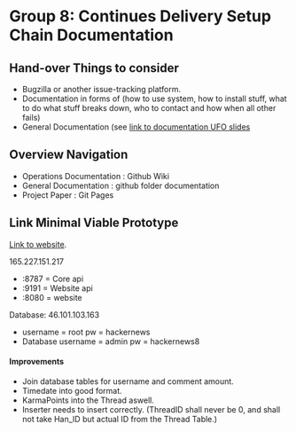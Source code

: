Group 8: Continues Delivery Setup Chain Documentation
==============================================================
## Hand-over Things to consider
- Bugzilla or another issue-tracking platform.
- Documentation in forms of (how to use system, how to install stuff, what to do what stuff breaks down, who to contact and how when all other fails)
- General Documentation (see [link to documentation UFO slides](https://datsoftlyngby.github.io/soft2017fall/UFO/03-Documentation.html)

## Overview Navigation
- Operations Documentation : Github Wiki
- General Documentation : github folder documentation
- Project Paper : Git Pages

## Link Minimal Viable Prototype
[Link to website](http://165.227.151.217:8080/).

165.227.151.217
- :8787 = Core api
- :9191 = Website api
- :8080 = website

Database: 46.101.103.163
- username = root pw = hackernews 
- Database username = admin pw = hackernews8

#### Improvements
- Join database tables for username and comment amount.
- Timedate into good format.
- KarmaPoints into the Thread aswell.
- Inserter needs to insert correctly. (ThreadID shall never be 0, and shall not take Han_ID but actual ID from the Thread Table.)



